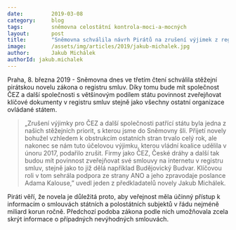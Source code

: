 ```yaml
---
date:         2019-03-08
category:     blog
tags:         sněmovna celostátní kontrola-moci-a-mocných
layout:       post
title:        "Sněmovna schválila návrh Pirátů na zrušení výjimek z registru smluv pro ČEZ a další společnosti"
image:        /assets/img/articles/2019/jakub-michalek.jpg
author:       Jakub Michálek
authorId: jakub.michalek
---
```


Praha, 8. března 2019 - Sněmovna dnes ve třetím čtení schválila stěžejní pirátskou novelu zákona o registru smluv. Díky tomu bude mít společnost ČEZ a další společnosti s většinovým podílem státu povinnost zveřejňovat klíčové dokumenty v registru smluv stejně jako všechny ostatní organizace ovládané státem.

> „Zrušení výjimky pro ČEZ a další společnosti patřící státu byla jedna z našich stěžejních priorit, s kterou jsme do Sněmovny šli. Přijetí novely bohužel vzhledem k obstrukcím ostatních stran trvalo celý rok, ale nakonec se nám tuto účelovou výjimku, kterou vládní koalice udělila v únoru 2017, podařilo zrušit. Firmy jako ČEZ, České dráhy a další tak budou mít povinnost zveřejňovat své smlouvy na internetu v registru smluv, stejně jako to již dělá například Budějovický Budvar. Klíčovou roli v tom sehrála podpora ze strany ANO a jeho zpravodaje poslance Adama Kalouse,” uvedl jeden z předkladatelů novely Jakub Michálek. 

Piráti věří, že novela je důležitá proto, aby veřejnost měla účinný přístup k informacím o smlouvách státních a polostátních subjektů v řádu nejméně miliard korun ročně. Předchozí podoba zákona podle nich umožňovala zcela skrýt informace o případných nevýhodných smlouvách. 
